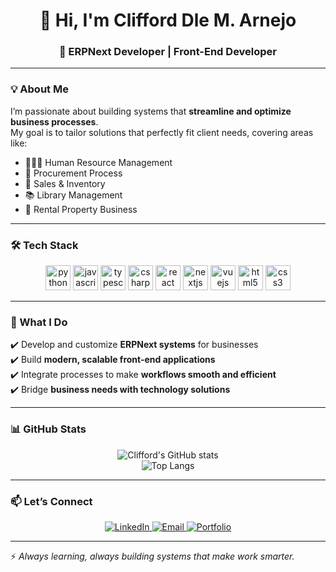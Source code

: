 <h1 align="center">👋 Hi, I'm Clifford Dle M. Arnejo</h1>  
<h3 align="center">🚀 ERPNext Developer | Front-End Developer</h3>  

---

### 💡 About Me  
I’m passionate about building systems that **streamline and optimize business processes**.  
My goal is to tailor solutions that perfectly fit client needs, covering areas like:  

- 🧑‍🤝‍🧑 Human Resource Management  
- 🛒 Procurement Process  
- 💼 Sales & Inventory  
- 📚 Library Management  
- 🏢 Rental Property Business  

---

### 🛠️ Tech Stack  

<div align="center" class="flex space-between">
  
<!-- Programming Languages -->
<img src="https://cdn.jsdelivr.net/gh/devicons/devicon/icons/python/python-original.svg" height="40" alt="python" />
<img src="https://cdn.jsdelivr.net/gh/devicons/devicon/icons/javascript/javascript-original.svg" height="40" alt="javascript" />
<img src="https://cdn.jsdelivr.net/gh/devicons/devicon/icons/typescript/typescript-original.svg" height="40" alt="typescript" />
<img src="https://cdn.jsdelivr.net/gh/devicons/devicon/icons/csharp/csharp-original.svg" height="40" alt="csharp" />

<!-- Front-End -->
<img src="https://cdn.jsdelivr.net/gh/devicons/devicon/icons/react/react-original.svg" height="40" alt="react" />
<img src="https://cdn.jsdelivr.net/gh/devicons/devicon/icons/nextjs/nextjs-original.svg" height="40" alt="nextjs" />
<img src="https://cdn.jsdelivr.net/gh/devicons/devicon/icons/vuejs/vuejs-original.svg" height="40" alt="vuejs" />
<img src="https://cdn.jsdelivr.net/gh/devicons/devicon/icons/html5/html5-original.svg" height="40" alt="html5" />
<img src="https://cdn.jsdelivr.net/gh/devicons/devicon/icons/css3/css3-original.svg" height="40" alt="css3" />

</div>

---

### 🌟 What I Do  

✔️ Develop and customize **ERPNext systems** for businesses  
✔️ Build **modern, scalable front-end applications**  
✔️ Integrate processes to make **workflows smooth and efficient**  
✔️ Bridge **business needs with technology solutions**  

---

### 📊 GitHub Stats  

<div align="center">
  
![Clifford's GitHub stats](https://github-readme-stats.vercel.app/api?username=your-username&show_icons=true&theme=tokyonight)  
![Top Langs](https://github-readme-stats.vercel.app/api/top-langs/?username=your-username&layout=compact&theme=tokyonight)

</div>

---

### 📫 Let’s Connect  

<p align="center">
  <a href="https://linkedin.com/in/your-link" target="_blank">
    <img src="https://img.shields.io/badge/LinkedIn-blue?style=for-the-badge&logo=linkedin&logoColor=white" alt="LinkedIn"/>
  </a>
  <a href="mailto:your.email@example.com">
    <img src="https://img.shields.io/badge/Email-D14836?style=for-the-badge&logo=gmail&logoColor=white" alt="Email"/>
  </a>
  <a href="https://your-portfolio-link.com" target="_blank">
    <img src="https://img.shields.io/badge/Portfolio-000000?style=for-the-badge&logo=vercel&logoColor=white" alt="Portfolio"/>
  </a>
</p>  

---

⚡ *Always learning, always building systems that make work smarter.*  
